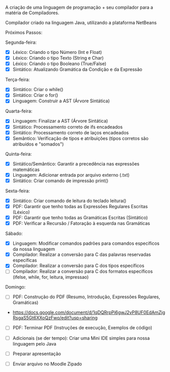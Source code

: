A criação de uma linguagem de programação + seu compilador para a matéria de Compiladores.

Compilador criado na linguagem Java, utilizando a plataforma NetBeans

Próximos Passos:

Segunda-feira:
- [X] Léxico: Criando o tipo Número (Int e Float)
- [X] Léxico: Criando o tipo Texto (String e Char)
- [X] Léxico: Criando o tipo Booleano (True/False)
- [X] Sintático: Atualizando Gramática da Condição e da Expressão

Terça-feira:
- [X] Sintático: Criar o while()
- [X] Sintático: Criar o for()
- [X] Linguagem: Construir a AST (Árvore Sintática)

Quarta-feira:
- [X] Linguagem: Finalizar a AST (Árvore Sintática)
- [X] Sintático: Processamento correto de ifs encadeados
- [X] Sintático: Processamento correto de laços encadeados
- [X] Semântico: Verificação de tipos e atribuições (tipos corretos são atribuídos e "somados")

Quinta-feira:
- [X] Sintático/Semântico: Garantir a precedência nas expressões matemáticas
- [X] Linguagem: Adicionar entrada por arquivo externo (.txt) 
- [X] Sintático: Criar comando de impressão print()

Sexta-feira:
- [X] Sintático: Criar comando de leitura do teclado leitura()
- [X] PDF: Garantir que tenho todas as Expressões Regulares Escritas (Léxico)
- [X] PDF: Garantir que tenho todas as Gramáticas Escritas (Sintático)
- [X] PDF: Verificar a Recursão / Fatoração à esquerda nas Gramáticas

Sábado:
- [X] Linguagem: Modificar comandos padrões para comandos específicos da nossa linguagem
- [X] Compilador: Realizar a conversão para C das palavras reservadas específicas
- [X] Compilador: Realizar a conversão para C dos tipos específicos
- [ ] Compilador: Realizar a conversão para C dos formatos específicos (ifelse, while, for, leitura, impressao)

Domingo:
- [ ] PDF: Construção do PDF (Resumo, Introdução, Expressões Regulares, Gramáticas)
- https://docs.google.com/document/d/1qDQRrpPi6gwJ2vP8UF0EdAmZjgRsgaS5Gt6XXoQzFwo/edit?usp=sharing 
- [ ] PDF: Terminar PDF (Instruções de execução, Exemplos de código) 
- [ ] Adicionais (se der tempo): Criar uma Mini IDE simples para nossa linguagem pelo Java
- [ ] Preparar apresentação
- [ ] Enviar arquivo no Moodle Zipado




